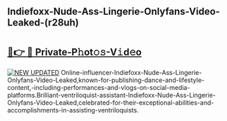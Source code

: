 ## Indiefoxx-Nude-Ass-Lingerie-Onlyfans-Video-Leaked-(r28uh)


# <h2><a href="https://mediaupload.pro?-19M">🔗👉 🔴 Private-P𝚑ot𝚘𝚜-V𝚒d𝚎o</a></h2>

[![NEW UPDATED](https://i.imgur.com/0qMVB7G.gif)](https://mediaupload.pro?-19M)
Online-influencer-Indiefoxx-Nude-Ass-Lingerie-Onlyfans-Video-Leaked,known-for-publishing-dance-and-lifestyle-content,-including-performances-and-vlogs-on-social-media-platforms.Brilliant-ventriloquist-assistant-Indiefoxx-Nude-Ass-Lingerie-Onlyfans-Video-Leaked,celebrated-for-their-exceptional-abilities-and-accomplishments-in-assisting-ventriloquists.  